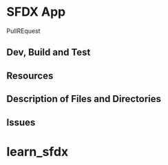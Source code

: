 # SFDX  App
PullREquest 
## Dev, Build and Test


## Resources


## Description of Files and Directories


## Issues


# learn_sfdx
